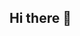 ## Hi there 👋

<!--
**0k1nd/0k1nd** is a ✨ _special_ ✨ repository because its `README.md` (this file) appears on your GitHub profile.


## 🔥 Моя активность на GitHub:
![GitHub Profile Summary](https://github-profile-summary-cards.vercel.app/api/cards/profile-details?username=0k1nd&theme=github)

Here are some ideas to get you started:

- 🔭 I’m currently working on ...
- 🌱 I’m currently learning ...
- 👯 I’m looking to collaborate on ...
- 🤔 I’m looking for help with ...
- 💬 Ask me about ...
- 📫 How to reach me: ...
- 😄 Pronouns: ...
- ⚡ Fun fact: ...
-->
